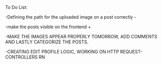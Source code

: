 To Do List:

-Defining the path for the uploaded image on a post correctly -

-make the posts visible on the frontend +

-MAKE THE IMAGES APPEAR PROPERLY TOMORROW, ADD COMMENTS AND LASTLY CATEGORIZE THE POSTS.

-CREATING EDIT PROFILE LOGIC, WORKING ON HTTP REQUEST-CONTROLLERS RN